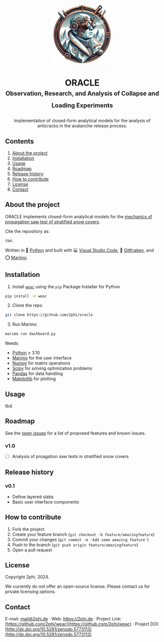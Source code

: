 
<!-- LOGO AND TITLE-->
<h1 align="center">
  <br>
  <img src="https://github.com/2phi/oracle/raw/main/img/steampunk-v1.png" alt="ORACLE" width="200">
  <br>
  <br>
  <b>ORACLE</b>
  <br>
  <sub><sup>Observation, Research, and Analysis of Collapse and Loading Experiments</sup></sub>
  <br>
</h1>

<p align="center">
  Implementation of closed-form analytical models for the analysis of anticracks in the avalanche release process.
</p>

<!-- TABLE OF CONTENTS -->
## Contents
1. [About the project](#about-the-project)
2. [Installation](#installation)
3. [Usage](#usage)
4. [Roadmap](#roadmap)
5. [Release history](#release-history)
6. [How to contribute](#how-to-contribute)
7. [License](#license)
8. [Contact](#contact)




<!-- ABOUT THE PROJECT -->
## About the project

ORACLE implements closed-form analytical models for the [mechanics of propagation saw test of stratified snow covers](https://doi.org/10.5194/tc-17-1475-2023).

Cite the repository as:
```
tbd.
```

Written in 🐍 [Python](https://www.python.org) and built with 💻 [Visual Studio Code](https://code.visualstudio.com), 🐙 [GitKraken](https://www.gitkraken.com), and ⭕️ [Marimo](https://marimo.io).





<!-- INSTALLATION -->
## Installation

1. Install [`weac`](https://github.com/2phi/weac) using the `pip` Package Installer for Python
```sh
pip install -U weac
```

2. Clone the repo
```sh
git clone https://github.com/2phi/oracle
```

3. Run Marimo
```sh
marimo run dashboard.py
```

Needs
- [Python](https://www.python.org/downloads/release/python-3100/) &ge; 3.10
- [Marimo](https://marimo.io) for the user interface
- [Numpy](https://numpy.org/) for matrix operations
- [Scipy](https://www.scipy.org/) for solving optimization problems
- [Pandas](https://pandas.pydata.org/) for data handling
- [Matplotlib](https://matplotlib.org/) for plotting




<!-- USAGE EXAMPLES -->
## Usage

tbd.



<!-- ROADMAP -->
## Roadmap

See the [open issues](https://github.com/2phi/weac/issues) for a list of proposed features and known issues.

### v1.0

- [ ] Analysis of proagation saw tests in stratified snow covers





## Release history

### v0.1
- Define layered slabs
- Basic user interface components




<!-- CONTRIBUTING -->
## How to contribute

1. Fork the project
2. Create your feature branch (`git checkout -b feature/amazingfeature`)
3. Commit your changes (`git commit -m 'Add some amazing feature'`)
4. Push to the branch (`git push origin feature/amazingfeature`)
5. Open a pull request



<!-- LICENSE -->
## License

Copyright 2phi, 2024.

We currently do not offer an open-source license. Please contact us for private licensing options.



<!-- CONTACT -->
## Contact

E-mail: mail@2phi.de · Web: https://2phi.de · Project Link: [https://github.com/2phi/weac](https://github.com/2phi/weac) · Project DOI: [http://dx.doi.org/10.5281/zenodo.5773113](http://dx.doi.org/10.5281/zenodo.5773113)